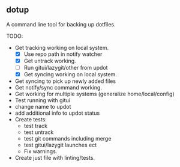 ## dotup
A command line tool for backing up dotfiles.


TODO:
- Get tracking working on local system.
    - [x] Use repo path in notify watcher
    - [x] Get untrack working.
    - [ ] Run gitui/lazygit/other from updot
    - [x] Get syncing working on local system.
- Get syncing to pick up newly added files
- Get notify/sync command working.
- Get working for multiple systems (generalize home/local/config)
- Test running with gitui
- change name to updot
- add additional info to updot status
- Create tests:
    - test track
    - test untrack
    - test git commands including merge
    - test gitui/lazygit launches ect
    - Fix warnings.
- Create just file with linting/tests.
